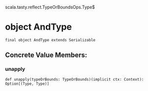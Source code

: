 scala.tasty.reflect.TypeOrBoundsOps.Type$
# object AndType

<pre><code class="language-scala" >final object AndType extends Serializable</pre></code>
## Concrete Value Members:
### unapply
<pre><code class="language-scala" >def unapply(typeOrBounds: TypeOrBounds)(implicit ctx: Context): Option[(Type, Type)]</pre></code>

